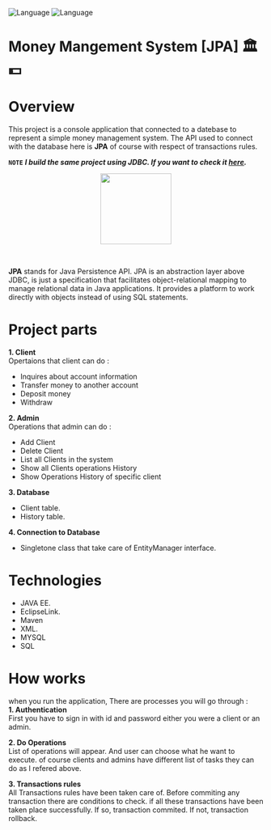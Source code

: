 ![Language](https://img.shields.io/badge/language-Java%20-blue.svg)
![Language](https://img.shields.io/badge/language-SQL%20-red.svg)

# Money Mangement System [JPA] 🏛💵

# Overview
This project is a console application that connected to a datebase to represent a simple money management system. The API used to connect with the database here is **JPA** of course with respect of transactions rules.<br>

**`NOTE`** ***I build the same project using JDBC. If you want to check it [here](https://github.com/mohamed0tarek/Money-Mangement-System/).***<br>

<p align="center">
  <img height=140  src="https://images.idgesg.net/images/article/2022/05/what-is-jpa.drawio-1-100928128-orig.jpg?auto=webp&quality=85,70">
</p>
<br>

**JPA** stands for Java Persistence API. JPA is an abstraction layer above JDBC, is just a specification that facilitates object-relational mapping to manage relational data in Java applications. It provides a platform to work directly with objects instead of using SQL statements.

# Project parts
**1. Client** <br>
Opertaions that client can do :
   - Inquires about account information
   - Transfer money to another account
   - Deposit money
   - Withdraw
  

**2. Admin** <br>
Operations that admin can do :
   - Add Client
   - Delete Client
   - List all Clients in the system 
   - Show all Clients operations History
   - Show Operations History of specific client
   
**3. Database** <br>
 - Client table.
 - History table.
 
 **4. Connection to Database** <br>
  - Singletone class that take care of EntityManager interface.

# Technologies
* JAVA EE.
* EclipseLink.
* Maven
* XML.
* MYSQL
* SQL

# How works
when you run the application, There are processes you will go through : <br>
**1. Authentication** <br>
First you have to sign in with id and password either you were a client or an admin.

**2. Do Operations** <br>
List of operations will appear. And user can choose what he want to execute. of course clients and admins have different list of tasks they can do as I refered above.

**3. Transactions rules** <br>
All Transactions rules have been taken care of. Before commiting any transaction there are conditions to check. if all these transactions have been taken place successfully. If so, transaction commited. If not, transaction rollback.
